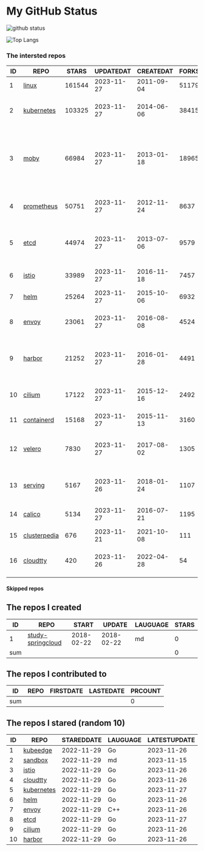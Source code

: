 # My GitHub Status

<img src="https://github-readme-stats-1.yihong0618.vercel.app/api?username=daoqingniu&show_icons=true&&&hide_title=true&count_private=true" alt="github status" />

![Top Langs](https://github-readme-stats-1.yihong0618.vercel.app/api/top-langs/?username=daoqingniu&layout=compact)

<!--START_SECTION:github_repos-->
### The intersted repos
| ID |                              REPO                               | STARS  | UPDATEDAT  | CREATEDAT  | FORKSCOUNT |                                                DESCRIPTIONS                                                |
|----|-----------------------------------------------------------------|--------|------------|------------|------------|------------------------------------------------------------------------------------------------------------|
|  1 | [linux](https://github.com/torvalds/linux)                      | 161544 | 2023-11-27 | 2011-09-04 |      51179 | Linux kernel source tree                                                                                   |
|  2 | [kubernetes](https://github.com/kubernetes/kubernetes)          | 103325 | 2023-11-27 | 2014-06-06 |      38415 | Production-Grade Container Scheduling and Management                                                       |
|  3 | [moby](https://github.com/moby/moby)                            |  66984 | 2023-11-27 | 2013-01-18 |      18965 | The Moby Project - a collaborative project for the container ecosystem to assemble container-based systems |
|  4 | [prometheus](https://github.com/prometheus/prometheus)          |  50751 | 2023-11-27 | 2012-11-24 |       8637 | The Prometheus monitoring system and time series database.                                                 |
|  5 | [etcd](https://github.com/etcd-io/etcd)                         |  44974 | 2023-11-27 | 2013-07-06 |       9579 | Distributed reliable key-value store for the most critical data of a distributed system                    |
|  6 | [istio](https://github.com/istio/istio)                         |  33989 | 2023-11-27 | 2016-11-18 |       7457 | Connect, secure, control, and observe services.                                                            |
|  7 | [helm](https://github.com/helm/helm)                            |  25264 | 2023-11-27 | 2015-10-06 |       6932 | The Kubernetes Package Manager                                                                             |
|  8 | [envoy](https://github.com/envoyproxy/envoy)                    |  23061 | 2023-11-27 | 2016-08-08 |       4524 | Cloud-native high-performance edge/middle/service proxy                                                    |
|  9 | [harbor](https://github.com/goharbor/harbor)                    |  21252 | 2023-11-27 | 2016-01-28 |       4491 | An open source trusted cloud native registry project that stores, signs, and scans content.                |
| 10 | [cilium](https://github.com/cilium/cilium)                      |  17122 | 2023-11-27 | 2015-12-16 |       2492 | eBPF-based Networking, Security, and Observability                                                         |
| 11 | [containerd](https://github.com/containerd/containerd)          |  15168 | 2023-11-27 | 2015-11-13 |       3160 | An open and reliable container runtime                                                                     |
| 12 | [velero](https://github.com/vmware-tanzu/velero)                |   7830 | 2023-11-27 | 2017-08-02 |       1305 | Backup and migrate Kubernetes applications and their persistent volumes                                    |
| 13 | [serving](https://github.com/knative/serving)                   |   5167 | 2023-11-26 | 2018-01-24 |       1107 | Kubernetes-based, scale-to-zero, request-driven compute                                                    |
| 14 | [calico](https://github.com/projectcalico/calico)               |   5134 | 2023-11-27 | 2016-07-21 |       1195 | Cloud native networking and network security                                                               |
| 15 | [clusterpedia](https://github.com/clusterpedia-io/clusterpedia) |    676 | 2023-11-21 | 2021-10-08 |        111 | The Encyclopedia of Kubernetes clusters                                                                    |
| 16 | [cloudtty](https://github.com/cloudtty/cloudtty)                |    420 | 2023-11-26 | 2022-04-28 |         54 | A Friendly Kubernetes CloudShell (Web Terminal) !                                                          |



#### Skipped repos
<!--END_SECTION:github_repos-->

<!--START_SECTION:my_github-->
## The repos I created
| ID  |                                 REPO                                 |   START    |   UPDATE   | LAUGUAGE | STARS |
|-----|----------------------------------------------------------------------|------------|------------|----------|-------|
|   1 | [study-springcloud](https://github.com/daoqingniu/study-springcloud) | 2018-02-22 | 2018-02-22 | md       |     0 |
| sum |                                                                      |            |            |          |     0 |

## The repos I contributed to
| ID  | REPO | FIRSTDATE | LASTEDATE | PRCOUNT |
|-----|------|-----------|-----------|---------|
| sum |      |           |           |       0 |

## The repos I stared (random 10)
| ID |                          REPO                          | STAREDDATE | LAUGUAGE | LATESTUPDATE |
|----|--------------------------------------------------------|------------|----------|--------------|
|  1 | [kubeedge](https://github.com/kubeedge/kubeedge)       | 2022-11-29 | Go       | 2023-11-26   |
|  2 | [sandbox](https://github.com/cncf/sandbox)             | 2022-11-29 | md       | 2023-11-15   |
|  3 | [istio](https://github.com/istio/istio)                | 2022-11-29 | Go       | 2023-11-26   |
|  4 | [cloudtty](https://github.com/cloudtty/cloudtty)       | 2022-11-29 | Go       | 2023-11-26   |
|  5 | [kubernetes](https://github.com/kubernetes/kubernetes) | 2022-11-29 | Go       | 2023-11-27   |
|  6 | [helm](https://github.com/helm/helm)                   | 2022-11-29 | Go       | 2023-11-26   |
|  7 | [envoy](https://github.com/envoyproxy/envoy)           | 2022-11-29 | C++      | 2023-11-26   |
|  8 | [etcd](https://github.com/etcd-io/etcd)                | 2022-11-29 | Go       | 2023-11-27   |
|  9 | [cilium](https://github.com/cilium/cilium)             | 2022-11-29 | Go       | 2023-11-26   |
| 10 | [harbor](https://github.com/goharbor/harbor)           | 2022-11-29 | Go       | 2023-11-26   |

<!--END_SECTION:my_github-->
